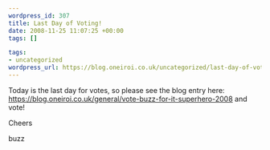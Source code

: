 ```yaml
--- 
wordpress_id: 307
title: Last Day of Voting!
date: 2008-11-25 11:07:25 +00:00
tags: []

tags: 
- uncategorized
wordpress_url: https://blog.oneiroi.co.uk/uncategorized/last-day-of-voting
---
```

Today is the last day for votes, so please see the blog entry here: <a href="https://blog.oneiroi.co.uk/general/vote-buzz-for-it-superhero-2008">https://blog.oneiroi.co.uk/general/vote-buzz-for-it-superhero-2008</a> and vote!

Cheers


buzz
